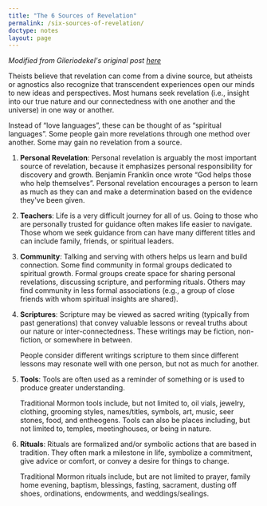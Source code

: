 ```yaml
---
title: "The 6 Sources of Revelation"
permalink: /six-sources-of-revelation/
doctype: notes
layout: page
---
```


*Modified from Gileriodekel's original post [here](https://www.reddit.com/r/mormon/comments/f2vqrj/6_sources_of_revelation/)*

Theists believe that revelation can come from a divine source, but atheists or agnostics also recognize that transcendent experiences open our minds to new ideas and perspectives.  Most humans seek revelation (i.e., insight into our true nature and our connectedness with one another and the universe) in one way or another.

Instead of “love languages”, these can be thought of as “spiritual languages”. Some people gain more revelations through one method over another. Some may gain no revelation from a source.

1. **Personal Revelation**: Personal revelation is arguably the most important source of revelation, because it emphasizes personal responsibility for discovery and growth. Benjamin Franklin once wrote “God helps those who help themselves”. Personal revelation encourages a person to learn as much as they can and make a determination based on the evidence they've been given.

2. **Teachers**: Life is a very difficult journey for all of us. Going to those who are personally trusted for guidance often makes life easier to navigate. Those whom we seek guidance from can have many different titles and can include family, friends, or spiritual leaders.

3. **Community**: Talking and serving with others helps us learn and build connection.  Some find community in formal groups dedicated to spiritual growth.  Formal groups create space for sharing personal revelations,  discussing scripture, and performing rituals.  Others may find community in less formal associations (e.g., a group of close friends with whom spiritual insights are shared).

4. **Scriptures**: Scripture may be viewed as sacred writing (typically from past generations) that convey valuable lessons or reveal truths about our nature or inter-connectedness.  These writings may be fiction, non-fiction, or somewhere in between.

    People consider different writings scripture to them since different lessons may resonate well with one person, but not as much for another.

5. **Tools**: Tools are often used as a reminder of something or is used to produce greater understanding.

    Traditional Mormon tools include, but not limited to, oil vials, jewelry, clothing, grooming styles, names/titles, symbols, art, music, seer stones, food, and entheogens. Tools can also be places including, but not limited to, temples, meetinghouses, or being in nature.

6. **Rituals**: Rituals are formalized and/or symbolic actions that are based in tradition. They often mark a milestone in life, symbolize a commitment, give advice or comfort, or convey a desire for things to change.

    Traditional Mormon rituals include, but are not limited to prayer, family home evening, baptism, blessings, fasting, sacrament, dusting off shoes, ordinations, endowments, and weddings/sealings.
